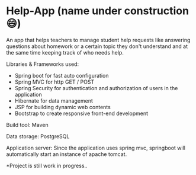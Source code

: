 # Help-App (name under construction 😄)
An app that helps teachers to manage student help requests like answering questions about homework or a certain topic they don't understand and at the same time keeping track of who needs help.

Libraries & Frameworks used:
 - Spring boot for fast auto configuration 
 - Spring MVC for http GET / POST 
 - Spring Security for authentication and authorization of users in the application
 - Hibernate for data management 
 - JSP for building dynamic web contents
 - Bootstrap to create responsive front-end development

Build tool:
Maven

Data storage:
PostgreSQL

Application server:
Since the application uses spring mvc, springboot will automatically start an
instance of apache tomcat.

*Project is still work in progress..
